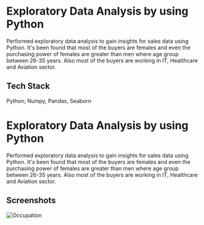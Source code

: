 
# Exploratory Data Analysis by using Python

Performed exploratory data analysis to gain insights for sales data using Python.
It's been found that most of the buyers are females and even the purchasing power of females are greater than men where age group between 26-35 years.
Also  most of the buyers are working in IT, Healthcare and Aviation sector.
## Tech Stack

 Python; Numpy, Pandas, Seaborn


# Exploratory Data Analysis by using Python

Performed exploratory data analysis to gain insights for sales data using Python.
It's been found that most of the buyers are females and even the purchasing power of females are greater than men where age group between 26-35 years.
Also  most of the buyers are working in IT, Healthcare and Aviation sector.
## Screenshots

![Occupation]("https://drive.google.com/file/d/1MDspyY7ad1uDCyNxWggWakBCv5krYl15/view?usp=sharing")

